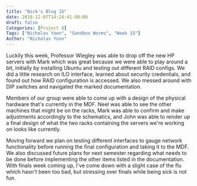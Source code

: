 ```yaml
---
title: "Nick's Blog 15"
date: 2018-12-07T14:24:41-08:00
draft: false
Categories: [Project 8]
Tags: ["Nicholas Yoon", "Sandbox Worms", "Week 15"]
Author: "Nicholas Yoon"
---
```

Luckily this week, Professor Wiegley was able to drop off the new HP servers with Mark which was great because we were able to play around a bit, initially by installing Ubuntu and testing out different RAID configs. We did a little research on ILO interface, learned about security credentials, and found out how RAID configuration is accessed. We also messed around with DIP switches and navigated the marked documentation. 

Members of our group were able to come up with a design of the physical hardware that's currently in the MDF. Neel was able to see the other machines that might be on the racks, Mark was able to confirm and make adjustments accordingly to the schematics, and John was able to render up a final design of what the two racks containing the servers we're working on looks like currently.

Moving forward we plan on testing different interfaces to gauge network functionality before running the final configuration and taking it to the MDF. We also discussed future plans for next semester regarding what needs to be done before implementing the other items listed in the documentation. With finals week coming up, I've come down with a slight case of the flu which hasn't been too bad, but stressing over finals while being sick is not fun.